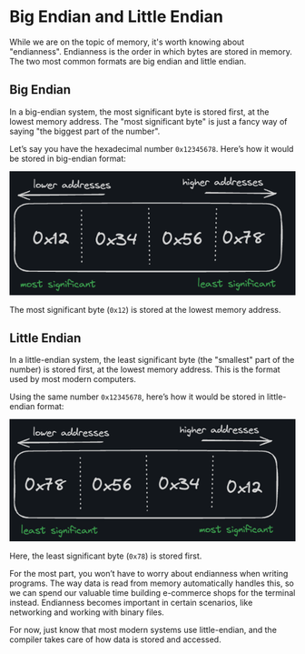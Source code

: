 # Big Endian and Little Endian

While we are on the topic of memory, it's worth knowing about "endianness". Endianness is the order in which bytes are stored in memory. The two most common formats are big endian and little endian.

## Big Endian

In a big-endian system, the most significant byte is stored first, at the lowest memory address. The "most significant byte" is just a fancy way of saying "the biggest part of the number".

Let’s say you have the hexadecimal number `0x12345678`. Here’s how it would be stored in big-endian format:

![endians](./endians.png)

The most significant byte (`0x12`) is stored at the lowest memory address.

## Little Endian

In a little-endian system, the least significant byte (the "smallest" part of the number) is stored first, at the lowest memory address. This is the format used by most modern computers.

Using the same number `0x12345678`, here’s how it would be stored in little-endian format:

![little](./little.png)

Here, the least significant byte (`0x78`) is stored first.

For the most part, you won’t have to worry about endianness when writing programs. The way data is read from memory automatically handles this, so we can spend our valuable time building e-commerce shops for the terminal instead. Endianness becomes important in certain scenarios, like networking and working with binary files.

For now, just know that most modern systems use little-endian, and the compiler takes care of how data is stored and accessed.